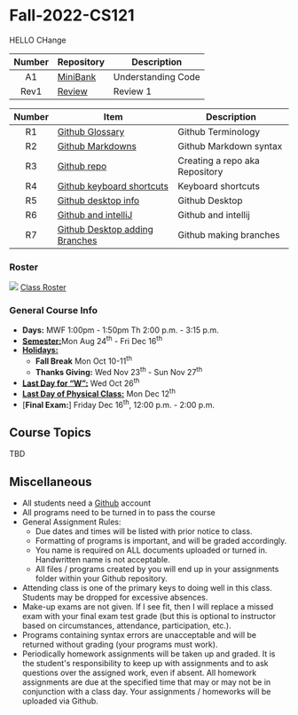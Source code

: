 # Fall-2022-CS121
HELLO CHange

| Number | Repository | Description |
| :----: | ------ | ----------- |
| A1| [MiniBank](https://github.com/ProfessorLDiekhoffCS121/MiniBank)   |Understanding Code|
| Rev1| [Review](https://github.com/ProfessorLDiekhoffCS121/Fall-2022-CS121/tree/main/InClass%20Review/Review)   |Review 1|





| Number | Item | Description |
| :----: | ------ | ----------- |
| R1| [Github Glossary](https://docs.github.com/en/get-started/quickstart/github-glossary)   |Github Terminology|
| R2| [Github Markdowns](https://docs.github.com/en/get-started/writing-on-github/getting-started-with-writing-and-formatting-on-github/basic-writing-and-formatting-syntax)   |Github Markdown syntax|
| R3| [Github repo](https://docs.github.com/en/get-started/quickstart/create-a-repo)   |Creating a repo aka Repository|
| R4| [Github keyboard shortcuts](https://docs.github.com/en/desktop/installing-and-configuring-github-desktop/overview/keyboard-shortcuts) |Keyboard shortcuts|
| R5| [Github desktop info](https://docs.github.com/en/desktop/installing-and-configuring-github-desktop/overview/getting-started-with-github-desktop) |Github Desktop|
| R6| [Github and intelliJ](https://www.jetbrains.com/help/idea/github.html#register-account) |Github and intellij|
| R7| [Github Desktop adding Branches](https://www.softwaretestinghelp.com/github-desktop-tutorial/) |Github making branches|





### Roster
![](https://ballstate-my.sharepoint.com/:x:/g/personal/ladelle_augustine_bsu_edu/Ebwwyk3KKE1EhdU32sXCsesBFEdibSC5LM5xnpJEKJ_iPQ?e=puAlxK) [Class Roster](https://ballstate-my.sharepoint.com/:x:/r/personal/ladelle_augustine_bsu_edu/Documents/Roster.xlsx?d=w4dca30bc28ca444d85d537dac5c2b1eb&csf=1&web=1&e=cd0v13)


### General Course Info
- __Days:__ MWF 1:00pm - 1:50pm Th 2:00 p.m. - 3:15 p.m. 
- [__Semester:__](https://www.bsu.edu/-/media/www/files/events/pdf/2022-23-academic-calendar-umc.pdf?sc_lang=en&hash=0EA155A7AFD8C67B719EDEED30557A89BB43A40C)Mon Aug 24<sup>th</sup> - Fri Dec 16<sup>th</sup>
- [__Holidays:__](https://msutexas.edu/registrar/_assets/files/pdfs/acadcal2021.pdf)
  - __Fall Break__ Mon Oct 10-11<sup>th</sup>
  - __Thanks Giving:__ Wed Nov 23<sup>th</sup> - Sun Nov 27<sup>th</sup> 
- [__Last Day for “W”:__](hhttps://www.bsu.edu/calendar/calendars/academic-calendar?mode=day&date=2022-10-26) Wed Oct 26<sup>th</sup>
- [__Last Day of Physical Class:__](https://www.bsu.edu/-/media/www/files/events/pdf/2022-23-academic-calendar-umc.pdf?sc_lang=en&hash=0EA155A7AFD8C67B719EDEED30557A89BB43A40C) Mon Dec 12<sup>th</sup>
- [__Final Exam:__] Friday Dec 16<sup>th</sup>, 12:00 p.m. - 2:00 p.m.

## Course Topics

TBD




## Miscellaneous

- All students need a [Github](http://github.com) account
- All programs need to be turned in to pass the course
- General Assignment Rules:
    - Due dates and times will be listed with prior notice to class.
    - Formatting of programs is important, and will be graded accordingly. 
    - You name is required on ALL documents uploaded or turned in. Handwritten name is not acceptable.
    - All files / programs created by you will end up in your assignments folder within your Github repository. 
- Attending class is one of the primary keys to doing well in this class. Students may be dropped for excessive absences.
- Make-up exams are not given. If I see fit, then I will replace a missed exam with your final exam test grade (but this is optional to instructor based on circumstances, attendance, participation, etc.).
- Programs containing syntax errors are unacceptable and will be returned without grading (your programs must work).
- Periodically homework assignments will be taken up and graded. It is the student's responsibility to keep up with assignments and to ask questions over the assigned work, even if absent. All homework assignments are due at the specified time that may or may not be in conjunction with a class day. Your assignments / homeworks will be uploaded via Github.

